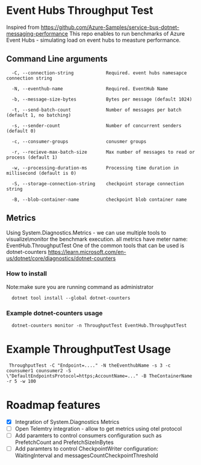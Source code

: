 # Event Hubs Throughput Test
Inspired from https://github.com/Azure-Samples/service-bus-dotnet-messaging-performance
This repo enables to run benchmarks of Azure Event Hubs - simulating load on event hubs to measture performance.

## Command Line arguments
```
  -C, --connection-string            Required. event hubs namesapce connection string

  -N, --eventhub-name                Required. EventHub Name

  -b, --message-size-bytes           Bytes per message (default 1024)

  -t, --send-batch-count             Number of messages per batch (default 1, no batching)

  -s, --sender-count                 Number of concurrent senders (default 0)

  -c, --consumer-groups              conusmer groups

  -r, --recieve-max-batch-size       Max number of messages to read or process (default 1)

  -w, --processing-duration-ms       Processing time duration in millisecond (default is 0)

  -S, --storage-connection-string    checkpoint storage connection string

  -B, --blob-container-name          checkpoint blob container name

```

## Metrics
Using System.Diagnostics.Metrics - we can use multiple tools to visualize\monitor the benchmark execution.
all metrics have meter name: EventHub.ThroughputTest
One of the common tools that can be used is dotnet-counters https://learn.microsoft.com/en-us/dotnet/core/diagnostics/dotnet-counters

### How to install
Note:make sure you are running command as administrator

```
  dotnet tool install --global dotnet-counters
```

### Example dotnet-counters usage

```
  dotnet-counters monitor -n ThroughputTest EventHub.ThroughputTest
```

# Example ThroughputTest Usage
```
 ThroughputTest -C "Endpoint=...." -N theEventhubName -s 3 -c counsumer1 counsumer2 -S \"DefaultEndpointsProtocol=https;AccountName=..." -B TheContainerName -r 5 -w 100
```

# Roadmap features

- [X] Integration of System.Diagnostics Metrics
- [ ] Open Telemtry integration - allow to get metrics using otel protocol
- [ ] Add paramters to control consumers configuration such as PrefetchCount and PrefetchSizeInBytes
- [ ] Add paramters to control CheckpointWriter configuration: WaitingInterval and messagesCountCheckpointThreshold